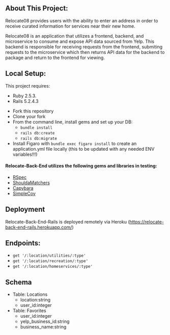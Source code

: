 ## About This Project:

Relocate08 provides users with the ability to enter an address in order to receive curated information for services near their new home.

Relocate08 is an application that utilizes a frontend, backend, and microservice to consume and expose API data sourced from Yelp. This backend is responsible for receiving requests from the frontend, submiting requests to the microservice which then returns API data for the backend to package and return to the frontend for viewing.

## Local Setup:

This project requires:
- Ruby 2.5.3.
- Rails 5.2.4.3

* Fork this repository
* Clone your fork
* From the command line, install gems and set up your DB:
    * `bundle install`
    * `rails db:create`
    * `rails db:migrate`
* Install Figaro with `bundle exec figaro install` to create an application.yml file locally (this to be updated with any needed ENV variables!!!)

#### Relocate-Back-End utilizes the following gems and libraries in testing:

- [RSpec](https://github.com/rspec/rspec-rails)
- [ShouldaMatchers](https://github.com/thoughtbot/shoulda-matchers)
- [Capybara](https://github.com/teamcapybara/capybara)
- [SimpleCov](https://github.com/simplecov-ruby/simplecov)

## Deployment <a name="deployment"></a>

Relocate-Back-End-Rails is deployed remotely via Heroku (https://relocate-back-end-rails.herokuapp.com/)

## Endpoints:

- `get '/:location/utilities/:type'`
- `get '/:location/recreation/:type'`
- `get '/:location/homeservices/:type'`

## Schema <a name="schema"></a>

- Table: Locations
  * location:string
  * user_id:integer
- Table: Favorites
  * user_id:integer
  * yelp_business_id:string
  * business_name:string
